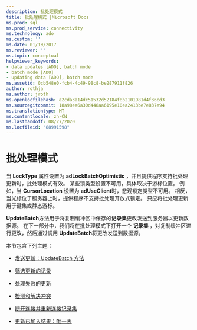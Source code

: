 ```yaml
---
description: 批处理模式
title: 批处理模式 |Microsoft Docs
ms.prod: sql
ms.prod_service: connectivity
ms.technology: ado
ms.custom: ''
ms.date: 01/19/2017
ms.reviewer: ''
ms.topic: conceptual
helpviewer_keywords:
- data updates [ADO], batch mode
- batch mode [ADO]
- updating data [ADO], batch mode
ms.assetid: 0cb548e0-fcb4-4c49-98c8-be287911f826
author: rothja
ms.author: jroth
ms.openlocfilehash: a2cda3a14dc51532d52184f8b2101981d4f36cd3
ms.sourcegitcommit: 18a98ea6a30d448aa6195e10ea2413be7e837e94
ms.translationtype: MT
ms.contentlocale: zh-CN
ms.lasthandoff: 08/27/2020
ms.locfileid: "88991598"
---
```

# <a name="batch-mode"></a>批处理模式
当 **LockType** 属性设置为 **adLockBatchOptimistic** ，并且提供程序支持批处理更新时，批处理模式有效。 某些锁类型设置不可用，具体取决于游标位置。 例如，当 **CursorLocation** 设置为 **adUseClient**时，悲观锁定类型不可用。 相反，当光标位于服务器上时，提供程序不支持批处理开放式锁定。 只应将批处理更新用于键集或静态游标。  
  
 **UpdateBatch**方法用于将复制缓冲区中保存的**记录集**更改发送到服务器以更新数据源。 在下一部分中，我们将在批处理模式下打开一个 **记录集** ，对复制缓冲区进行更改，然后通过调用 **UpdateBatch**将更改发送到数据源。  
  
 本节包含下列主题：  
  
-   [发送更新：UpdateBatch 方法](./sending-the-updates-updatebatch-method.md)  
  
-   [筛选更新的记录](./filtering-for-updated-records.md)  
  
-   [处理失败的更新](./dealing-with-failed-updates.md)  
  
-   [检测和解决冲突](./detecting-and-resolving-conflicts.md)  
  
-   [断开连接并重新连接记录集](./disconnecting-and-reconnecting-the-recordset.md)  
  
-   [更新已加入结果：唯一表](./updating-joined-results-unique-table.md)